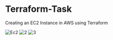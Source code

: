 # Terraform-Task
Creating an EC2 Instance in AWS using Terraform

![Ec2](https://github.com/user-attachments/assets/50f935ac-a98a-45bc-a0b8-7309f91ee150)
![2](https://github.com/user-attachments/assets/652bd252-497f-43e0-b7da-328d00ee9c34)
![3](https://github.com/user-attachments/assets/dd1627f5-e6d5-4576-8583-6aef2f0f7f1c)


